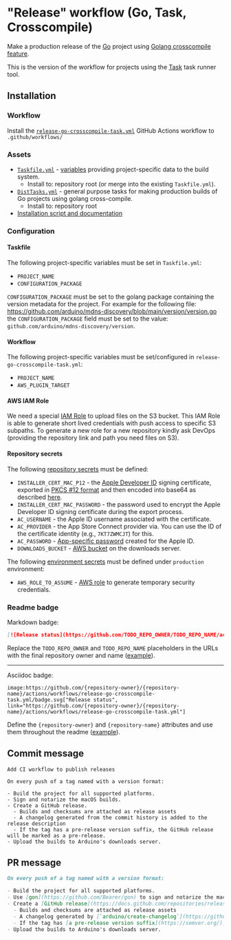# "Release" workflow (Go, Task, Crosscompile)

Make a production release of the [Go](https://golang.org/) project using [Golang crosscompile feature](https://go.dev/doc/install/source#introduction).

This is the version of the workflow for projects using the [Task](https://taskfile.dev/#/) task runner tool.

## Installation

### Workflow

Install the [`release-go-crosscompile-task.yml`](release-go-crosscompile-task.yml) GitHub Actions workflow to `.github/workflows/`

### Assets

- [`Taskfile.yml`](assets/release-go-task/Taskfile.yml) - [variables](https://taskfile.dev/#/usage?id=variables) providing project-specific data to the build system.
  - Install to: repository root (or merge into the existing `Taskfile.yml`).
- [`DistTasks.yml`](assets/release-go-crosscompile-task/DistTasks.yml) - general purpose tasks for making production builds of Go projects using golang cross-compile.
  - Install to: repository root
- [Installation script and documentation](../other/installation-script/README.md)

### Configuration

#### Taskfile

The following project-specific variables must be set in `Taskfile.yml`:

- `PROJECT_NAME`
- `CONFIGURATION_PACKAGE`

`CONFIGURATION_PACKAGE` must be set to the golang package containing the version metadata for the project. For example for the following file: https://github.com/arduino/mdns-discovery/blob/main/version/version.go the `CONFIGURATION_PACKAGE` field must be set to the value: `github.com/arduino/mdns-discovery/version`.

#### Workflow

The following project-specific variables must be set/configured in `release-go-crosscompile-task.yml`:

- `PROJECT_NAME`
- `AWS_PLUGIN_TARGET`

#### AWS IAM Role

We need a special [IAM Role](https://docs.aws.amazon.com/rolesanywhere/latest/userguide/introduction.html#access) to upload files on the S3 bucket. This IAM Role is able to generate short lived credentials with push access to specific S3 subpaths. To generate a new role for a new repository kindly ask DevOps (providing the repository link and path you need files on S3).

#### Repository secrets

The following [repository secrets](https://docs.github.com/actions/how-tos/write-workflows/choose-what-workflows-do/use-secrets#creating-encrypted-secrets-for-a-repository) must be defined:

- `INSTALLER_CERT_MAC_P12` - the [Apple Developer ID](https://developer.apple.com/support/developer-id/) signing certificate, exported in [PKCS #12 format](https://wikipedia.org/wiki/PKCS_12) and then encoded into base64 as described [here](https://www.kencochrane.com/2020/08/01/build-and-sign-golang-binaries-for-macos-with-github-actions/#exporting-the-developer-certificate).
- `INSTALLER_CERT_MAC_PASSWORD` - the password used to encrypt the Apple Developer ID signing certificate during the export process.
- `AC_USERNAME` - the Apple ID username associated with the certificate.
- `AC_PROVIDER` - the App Store Connect provider via. You can use the ID of the certificate identity (e.g., `7KT7ZWMCJT`) for this.
- `AC_PASSWORD` - [App-specific password](https://support.apple.com/en-us/HT204397) created for the Apple ID.
- `DOWNLOADS_BUCKET` - [AWS bucket](https://docs.aws.amazon.com/AmazonS3/latest/userguide/UsingBucket.html) on the downloads server.

The following [environment secrets](https://docs.github.com/actions/how-tos/deploy/configure-and-manage-deployments/manage-environments#environment-secrets) must be defined under `production` environment:

- `AWS_ROLE_TO_ASSUME` - [AWS role](https://docs.aws.amazon.com/IAM/latest/UserGuide/id_roles.html) to generate temporary security credentials.

### Readme badge

Markdown badge:

```markdown
[![Release status](https://github.com/TODO_REPO_OWNER/TODO_REPO_NAME/actions/workflows/release-go-crosscompile-task.yml/badge.svg)](https://github.com/TODO_REPO_OWNER/TODO_REPO_NAME/actions/workflows/release-go-crosscompile-task.yml)
```

Replace the `TODO_REPO_OWNER` and `TODO_REPO_NAME` placeholders in the URLs with the final repository owner and name ([example](https://raw.githubusercontent.com/arduino-libraries/ArduinoIoTCloud/master/README.md)).

---

Asciidoc badge:

```adoc
image:https://github.com/{repository-owner}/{repository-name}/actions/workflows/release-go-crosscompile-task.yml/badge.svg["Release status", link="https://github.com/{repository-owner}/{repository-name}/actions/workflows/release-go-crosscompile-task.yml"]
```

Define the `{repository-owner}` and `{repository-name}` attributes and use them throughout the readme ([example](https://raw.githubusercontent.com/arduino-libraries/WiFiNINA/master/README.adoc)).

## Commit message

```
Add CI workflow to publish releases

On every push of a tag named with a version format:

- Build the project for all supported platforms.
- Sign and notarize the macOS builds.
- Create a GitHub release.
  - Builds and checksums are attached as release assets
  - A changelog generated from the commit history is added to the release description
  - If the tag has a pre-release version suffix, the GitHub release will be marked as a pre-release.
- Upload the builds to Arduino's downloads server.
```

## PR message

```markdown
On every push of a tag named with a version format:

- Build the project for all supported platforms.
- Use [gon](https://github.com/Bearer/gon) to sign and notarize the macOS builds.
- Create a [GitHub release](https://docs.github.com/repositories/releasing-projects-on-github/about-releases).
  - Builds and checksums are attached as release assets
  - A changelog generated by [`arduino/create-changelog`](https://github.com/arduino/create-changelog) from the commit history is added to the release description
  - If the tag has [a pre-release version suffix](https://semver.org/), the GitHub release will be marked as a pre-release.
- Upload the builds to Arduino's downloads server.
```
